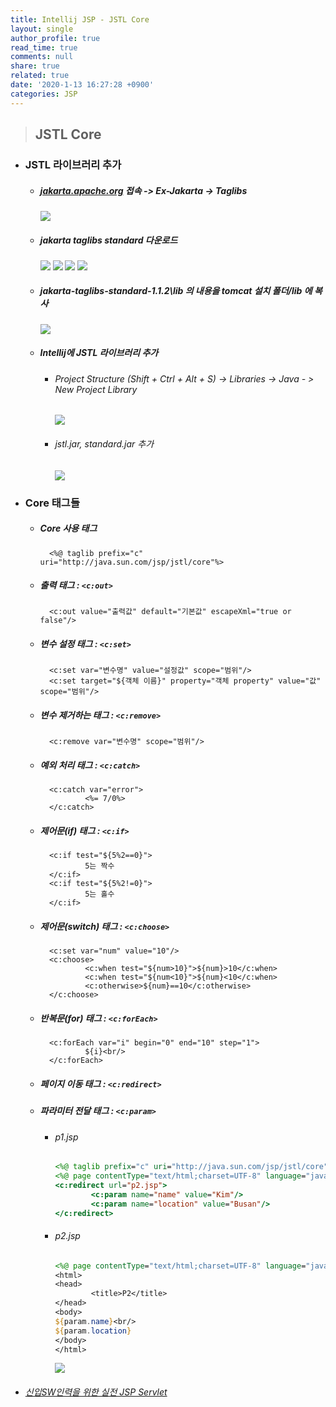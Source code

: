 ```yaml
---
title: Intellij JSP - JSTL Core
layout: single
author_profile: true
read_time: true
comments: null
share: true
related: true
date: '2020-1-13 16:27:28 +0900'
categories: JSP
---
```


> ## JSTL Core

* ### JSTL 라이브러리 추가
	* ##### [jakarta.apache.org](http://jakarta.apache.org/) 접속 -> Ex-Jakarta -> Taglibs
		![](/assets/img/jsp/jstl1.png)
	* ##### jakarta taglibs standard 다운로드
		![](/assets/img/jsp/jstl2.png)
		![](/assets/img/jsp/jstl3.png)
		![](/assets/img/jsp/jstl4.png)
		![](/assets/img/jsp/jstl5.png)
	* ##### jakarta-taglibs-standard-1.1.2\lib 의 내용을 tomcat 설치 폴더/lib 에 복사
		![](/assets/img/jsp/jstl6.png)
	* ##### Intellij에 JSTL 라이브러리 추가
		* ###### Project Structure (Shift + Ctrl + Alt + S) -> Libraries -> Java - > New Project Library
			![](/assets/img/jsp/jstl7.png)
		* ###### jstl.jar, standard.jar  추가
			![](/assets/img/jsp/jstl8.png)

* ### Core 태그들
	* ##### Core 사용 태그
			<%@ taglib prefix="c" uri="http://java.sun.com/jsp/jstl/core"%>
	* ##### 출력 태그 : `<c:out>`
			<c:out value="출력값" default="기본값" escapeXml="true or false"/>
	* ##### 변수 설정 태그 : `<c:set>`
			<c:set var="변수명" value="설정값" scope="범위"/>
			<c:set target="${객체 이름}" property="객체 property" value="값" scope="범위"/>
	* ##### 변수 제거하는 태그 : `<c:remove>`
			<c:remove var="변수명" scope="범위"/>
	* ##### 예외 처리 태그 : `<c:catch>`
			<c:catch var="error">
					<%= 7/0%>
			</c:catch>
	* ##### 제어문(if) 태그 : `<c:if>`
			<c:if test="${5%2==0}">
					5는 짝수
			</c:if>
			<c:if test="${5%2!=0}">
					5는 홀수
			</c:if>
	* ##### 제어문(switch) 태그 : `<c:choose>`
			<c:set var="num" value="10"/>
			<c:choose>
					<c:when test="${num>10}">${num}>10</c:when>
					<c:when test="${num<10}">${num}<10</c:when>
					<c:otherwise>${num}==10</c:otherwise>
			</c:choose>
	* ##### 반복문(for) 태그 : `<c:forEach>`
			<c:forEach var="i" begin="0" end="10" step="1">
					${i}<br/>
			</c:forEach>
	* ##### 페이지 이동 태그 : `<c:redirect>`
	* ##### 파라미터 전달 태그 : `<c:param>`
		* ###### p1.jsp
			```jsp
			<%@ taglib prefix="c" uri="http://java.sun.com/jsp/jstl/core" %>
			<%@ page contentType="text/html;charset=UTF-8" language="java" %>
			<c:redirect url="p2.jsp">
					<c:param name="name" value="Kim"/>
					<c:param name="location" value="Busan"/>
			</c:redirect>
			```
		* ###### p2.jsp
			```jsp
			<%@ page contentType="text/html;charset=UTF-8" language="java" %>
			<html>
			<head>
					<title>P2</title>
			</head>
			<body>
			${param.name}<br/>
			${param.location}
			</body>
			</html>			
			```
			![](/assets/img/jsp/jstl9.png)
	
	
	
* ###### [신입SW인력을 위한 실전 JSP Servlet]


[신입SW인력을 위한 실전 JSP Servlet]: https://www.youtube.com/watch?v=Qjs41mT7tmU&list=PLieE0qnqO2kTyzAlsvxzoulHVISvO8zA9&index=57